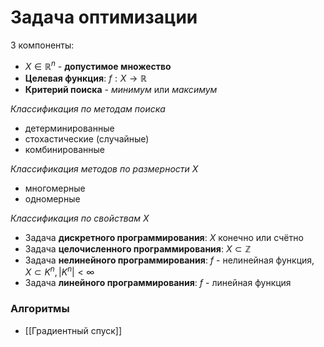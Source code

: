 # Задача оптимизации

3 компоненты:
* $X \in \mathbb{R}^n$ - **допустимое множество** 
* **Целевая функция**: $f: X \rightarrow \mathbb{R}$ 
* **Критерий поиска** - _минимум_ или _максимум_

*Классификация по методам поиска*
* детерминированные
* стохастические (случайные)
* комбинированные

*Классификация методов по размерности $X$*
* многомерные
* одномерные

*Классификация по свойствам $X$*
* Задача **дискретного программирования**: $X$ конечно или счётно
* Задача **целочисленного программирования**: $X \subset \mathbb{Z}$
* Задача **нелинейного программирования**: $f$ - нелинейная функция, $X \subset K^n, |K^n| < \infty$
* Задача **линейного программирования**: $f$ - линейная функция

### Алгоритмы
* [[Градиентный спуск]]